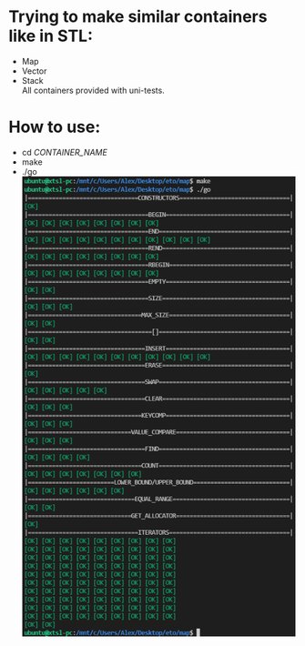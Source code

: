 # Trying to make similar containers like in STL:
* Map
* Vector
* Stack  
All containers provided with uni-tests.
# How to use:
* cd *CONTAINER_NAME*
* make
* ./go  
![alt-текст](https://github.com/xTSL-echiles/stl_containers/blob/main/test_map.png "How does it look: ")
